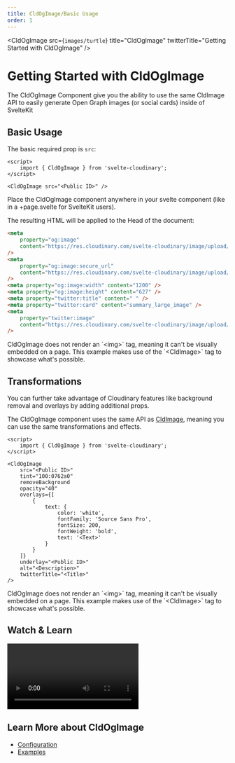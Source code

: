 ```yaml
---
title: CldOgImage/Basic Usage
order: 1
---
```


<script>
    import Callout from '$lib/components/Callout.svelte'
    import { CldOgImage, CldImage } from 'svelte-cloudinary'
    import Video from '$lib/components/Video.svelte'
</script>

<CldOgImage
src={`images/turtle`}
title="CldOgImage"
twitterTitle="Getting Started with CldOgImage"
/>

# Getting Started with CldOgImage

The CldOgImage Component give you the ability to use the same CldImage API to easily generate Open Graph images (or social cards) inside of SvelteKit

## Basic Usage

The basic required prop is `src`:

```svelte
<script>
	import { CldOgImage } from 'svelte-cloudinary';
</script>

<CldOgImage src="<Public ID>" />
```

Place the CldOgImage component anywhere in your svelte component (like in a +page.svelte for SvelteKit users).

The resulting HTML will be applied to the Head of the document:

```html
<meta
	property="og:image"
	content="https://res.cloudinary.com/svelte-cloudinary/image/upload/c_fill,w_2400,h_1254,g_center/c_scale,w_1200/f_jpg/q_auto/v1/images/galaxy"
/>
<meta
	property="og:image:secure_url"
	content="https://res.cloudinary.com/svelte-cloudinary/image/upload/c_fill,w_2400,h_1254,g_center/c_scale,w_1200/f_jpg/q_auto/v1/images/galaxy"
/>
<meta property="og:image:width" content="1200" />
<meta property="og:image:height" content="627" />
<meta property="twitter:title" content=" " />
<meta property="twitter:card" content="summary_large_image" />
<meta
	property="twitter:image"
	content="https://res.cloudinary.com/svelte-cloudinary/image/upload/c_fill,w_2400,h_1254,g_center/c_scale,w_1200/f_webp/q_auto/v1/images/galaxy"
/>
```

<p class="nx-mt-6">
<CldImage
  width="1200"
  height="627"
  src={`images/galaxy`}
  crop="fill"
  sizes="100vw"
  alt="Galaxy"
/>
</p>

<Callout emoji={false}>
  CldOgImage does not render an `&lt;img&gt;` tag, meaning it can't be visually embedded on a page. This example makes use of the `&lt;CldImage&gt` tag to showcase what's possible.
</Callout>

## Transformations

You can further take advantage of Cloudinary features like background removal and overlays by adding additional props.

The CldOgImage component uses the same API as [CldImage](/CldImage/configuration), meaning you can use the same transformations and effects.

```svelte
<script>
	import { CldOgImage } from 'svelte-cloudinary';
</script>

<CldOgImage
	src="<Public ID>"
	tint="100:0762a0"
	removeBackground
	opacity="40"
	overlays={[
		{
			text: {
				color: 'white',
				fontFamily: 'Source Sans Pro',
				fontSize: 200,
				fontWeight: 'bold',
				text: '<Text>'
			}
		}
	]}
	underlay="<Public ID>"
	alt="<Description>"
	twitterTitle="<Title>"
/>
```

<p class="nx-mt-6">
<CldImage
  width="1200"
  height="627"
  src={`images/turtle`}
  crop="fill"
  tint="100:0762a0"
  removeBackground
  opacity="40"
  overlays={[{
    text: {
      color: 'white',
      fontFamily: 'Source Sans Pro',
      fontSize: 80,
      fontWeight: 'bold',
      text: 'Svelte Cloudinary'
    }
  }]}
  underlay={`images/galaxy`}
  sizes="100vw"
  alt="Turtle in the ocean"
/>
</p>

<Callout emoji={false}>
  CldOgImage does not render an `&lt;img&gt;` tag, meaning it can't be visually embedded on a page. This example makes use of the `&lt;CldImage&gt` tag to showcase what's possible.
</Callout>

## Watch & Learn

<Video
title="Dynamic Social Cards in Svelte with Svelte Cloudinary - Dev Hints"
url="https://www.youtube.com/watch?v=KsOtGDCocFs"
/>

## Learn More about CldOgImage

- [Configuration](/CldOgImage/configuration)
- [Examples](/CldOgImage/examples)
